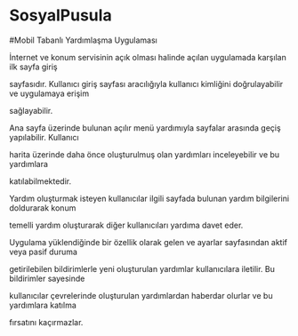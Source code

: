 # SosyalPusula

#Mobil Tabanlı Yardımlaşma Uygulaması

İnternet ve konum servisinin açık olması halinde açılan uygulamada karşılan ilk sayfa giriş

sayfasıdır. Kullanıcı giriş sayfası aracılığıyla kullanıcı kimliğini doğrulayabilir ve uygulamaya erişim

sağlayabilir.

Ana sayfa üzerinde bulunan açılır menü yardımıyla sayfalar arasında geçiş yapılabilir. Kullanıcı

harita üzerinde daha önce oluşturulmuş olan yardımları inceleyebilir ve bu yardımlara

katılabilmektedir.

Yardım oluşturmak isteyen kullanıcılar ilgili sayfada bulunan yardım bilgilerini doldurarak konum

temelli yardım oluşturarak diğer kullanıcıları yardıma davet eder.

Uygulama yüklendiğinde bir özellik olarak gelen ve ayarlar sayfasından aktif veya pasif duruma

getirilebilen bildirimlerle yeni oluşturulan yardımlar kullanıcılara iletilir. Bu bildirimler sayesinde

kullanıcılar çevrelerinde oluşturulan yardımlardan haberdar olurlar ve bu yardımlara katılma

fırsatını kaçırmazlar.
